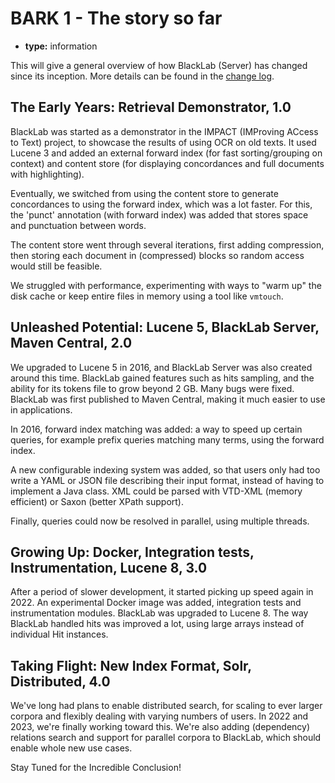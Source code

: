 # BARK 1 - The story so far

- **type:** information

This will give a general overview of how BlackLab (Server) has changed since its inception. More details can be found in the [change log](../../core/src/site/markdown/changelog.md).

## The Early Years: Retrieval Demonstrator, 1.0

BlackLab was started as a demonstrator in the IMPACT (IMProving ACcess to Text) project, to showcase the results of using OCR on old texts. It used Lucene 3 and added an external forward index (for fast sorting/grouping on context) and content store (for displaying concordances and full documents with highlighting).

Eventually, we switched from using the content store to generate concordances to using the forward index, which was a lot faster. For this, the 'punct' annotation (with forward index) was added that stores space and punctuation between words.

The content store went through several iterations, first adding compression, then storing each document in (compressed) blocks so random access would still be feasible.

We struggled with performance, experimenting with ways to "warm up" the disk cache or keep entire files in memory using a tool like `vmtouch`.

## Unleashed Potential: Lucene 5, BlackLab Server, Maven Central, 2.0

We upgraded to Lucene 5 in 2016, and BlackLab Server was also created around this time. BlackLab gained features such as hits sampling, and the ability for its tokens file to grow beyond 2 GB. Many bugs were fixed. BlackLab was first published to Maven Central, making it much easier to use in applications.

In 2016, forward index matching was added: a way to speed up certain queries, for example prefix queries matching many terms, using the forward index.

A new configurable indexing system was added, so that users only had too write a YAML or JSON file describing their input format, instead of having to implement a Java class. XML could be parsed with VTD-XML (memory efficient) or Saxon (better XPath support).

Finally, queries could now be resolved in parallel, using multiple threads.

## Growing Up: Docker, Integration tests, Instrumentation, Lucene 8, 3.0

After a period of slower development, it started picking up speed again in 2022. An experimental Docker image was added, integration tests and instrumentation modules. BlackLab was upgraded to Lucene 8. The way BlackLab handled hits was improved a lot, using large arrays instead of individual Hit instances.

## Taking Flight: New Index Format, Solr, Distributed, 4.0

We've long had plans to enable distributed search, for scaling to ever larger corpora and flexibly dealing with varying numbers of users. In 2022 and 2023, we're finally working toward this. We're also adding (dependency) relations search and support for parallel corpora to BlackLab, which should enable whole new use cases.

Stay Tuned for the Incredible Conclusion!
